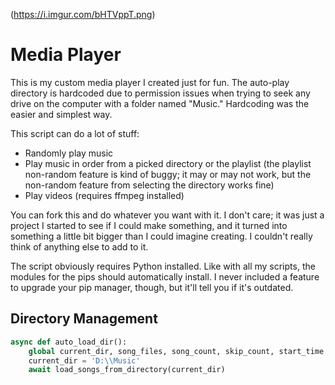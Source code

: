(https://i.imgur.com/bHTVppT.png)




# Media Player

This is my custom media player I created just for fun. The auto-play directory is hardcoded due to permission issues when trying to seek any drive on the computer with a folder named "Music." Hardcoding was the easier and simplest way.

This script can do a lot of stuff:
- Randomly play music
- Play music in order from a picked directory or the playlist (the playlist non-random feature is kind of buggy; it may or may not work, but the non-random feature from selecting the directory works fine)
- Play videos (requires ffmpeg installed)

You can fork this and do whatever you want with it. I don't care; it was just a project I started to see if I could make something, and it turned into something a little bit bigger than I could imagine creating. I couldn't really think of anything else to add to it.

The script obviously requires Python installed. Like with all my scripts, the modules for the pips should automatically install. I never included a feature to upgrade your pip manager, though, but it'll tell you if it's outdated.

## Directory Management

```python
async def auto_load_dir():
    global current_dir, song_files, song_count, skip_count, start_time
    current_dir = 'D:\\Music'
    await load_songs_from_directory(current_dir)
